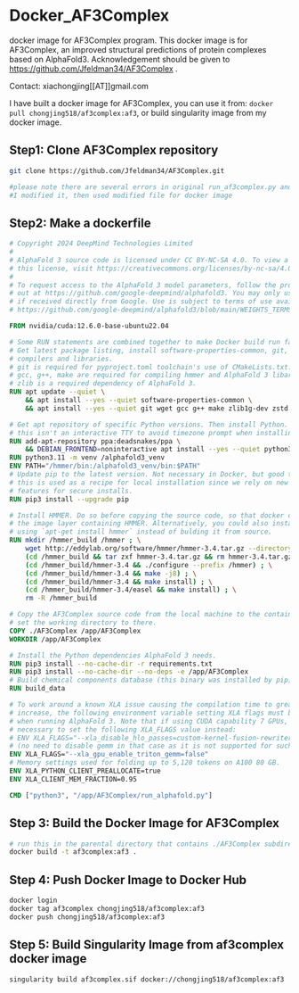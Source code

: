 # Docker_AF3Complex
 docker image for AF3Complex program. This docker image is for AF3Complex, an improved structural predictions of protein complexes based on AlphaFold3. Acknowledgement should be given to https://github.com/Jfeldman34/AF3Complex⁠ .

Contact: xiachongjing[[AT]]gmail.com

 I have built a docker image for AF3Complex, you can use it from: `docker pull chongjing518/af3complex:af3`, or build singularity image from my docker image.

## Step1: Clone AF3Complex repository

```bash
git clone https://github.com/Jfeldman34/AF3Complex.git

#please note there are several errors in original run_af3complex.py and run_intermediate.py
#I modified it, then used modified file for docker image
```

## Step2: Make a dockerfile
```dockerfile
# Copyright 2024 DeepMind Technologies Limited
#
# AlphaFold 3 source code is licensed under CC BY-NC-SA 4.0. To view a copy of
# this license, visit https://creativecommons.org/licenses/by-nc-sa/4.0/
#
# To request access to the AlphaFold 3 model parameters, follow the process set
# out at https://github.com/google-deepmind/alphafold3. You may only use these
# if received directly from Google. Use is subject to terms of use available at
# https://github.com/google-deepmind/alphafold3/blob/main/WEIGHTS_TERMS_OF_USE.md

FROM nvidia/cuda:12.6.0-base-ubuntu22.04

# Some RUN statements are combined together to make Docker build run faster.
# Get latest package listing, install software-properties-common, git, wget,
# compilers and libraries.
# git is required for pyproject.toml toolchain's use of CMakeLists.txt.
# gcc, g++, make are required for compiling hmmer and AlphaFold 3 libaries.
# zlib is a required dependency of AlphaFold 3.
RUN apt update --quiet \
    && apt install --yes --quiet software-properties-common \
    && apt install --yes --quiet git wget gcc g++ make zlib1g-dev zstd

# Get apt repository of specific Python versions. Then install Python. Tell APT
# this isn't an interactive TTY to avoid timezone prompt when installing.
RUN add-apt-repository ppa:deadsnakes/ppa \
    && DEBIAN_FRONTEND=noninteractive apt install --yes --quiet python3.11 python3-pip python3.11-venv python3.11-dev
RUN python3.11 -m venv /alphafold3_venv
ENV PATH="/hmmer/bin:/alphafold3_venv/bin:$PATH"
# Update pip to the latest version. Not necessary in Docker, but good to do when
# this is used as a recipe for local installation since we rely on new pip
# features for secure installs.
RUN pip3 install --upgrade pip

# Install HMMER. Do so before copying the source code, so that docker can cache
# the image layer containing HMMER. Alternatively, you could also install it
# using `apt-get install hmmer` instead of bulding it from source.
RUN mkdir /hmmer_build /hmmer ; \
    wget http://eddylab.org/software/hmmer/hmmer-3.4.tar.gz --directory-prefix /hmmer_build ; \
    (cd /hmmer_build && tar zxf hmmer-3.4.tar.gz && rm hmmer-3.4.tar.gz) ; \
    (cd /hmmer_build/hmmer-3.4 && ./configure --prefix /hmmer) ; \
    (cd /hmmer_build/hmmer-3.4 && make -j8) ; \
    (cd /hmmer_build/hmmer-3.4 && make install) ; \
    (cd /hmmer_build/hmmer-3.4/easel && make install) ; \
    rm -R /hmmer_build

# Copy the AF3Complex source code from the local machine to the container and
# set the working directory to there.
COPY ./AF3Complex /app/AF3Complex
WORKDIR /app/AF3Complex

# Install the Python dependencies AlphaFold 3 needs.
RUN pip3 install --no-cache-dir -r requirements.txt
RUN pip3 install --no-cache-dir --no-deps -e /app/AF3Complex
# Build chemical components database (this binary was installed by pip).
RUN build_data

# To work around a known XLA issue causing the compilation time to greatly
# increase, the following environment variable setting XLA flags must be enabled
# when running AlphaFold 3. Note that if using CUDA capability 7 GPUs, it is
# necessary to set the following XLA_FLAGS value instead:
# ENV XLA_FLAGS="--xla_disable_hlo_passes=custom-kernel-fusion-rewriter"
# (no need to disable gemm in that case as it is not supported for such GPU).
ENV XLA_FLAGS="--xla_gpu_enable_triton_gemm=false"
# Memory settings used for folding up to 5,120 tokens on A100 80 GB.
ENV XLA_PYTHON_CLIENT_PREALLOCATE=true
ENV XLA_CLIENT_MEM_FRACTION=0.95

CMD ["python3", "/app/AF3Complex/run_alphafold.py"]
```

## Step 3: Build the Docker Image for AF3Complex
```bash
# run this in the parental directory that contains ./AF3Complex subdirectory and the Dockerfile
docker build -t af3complex:af3 .
```

## Step 4: Push Docker Image to Docker Hub
```bash
docker login
docker tag af3complex chongjing518/af3complex:af3
docker push chongjing518/af3complex:af3
```

## Step 5: Build Singularity Image from af3complex docker image
```bash
singularity build af3complex.sif docker://chongjing518/af3complex:af3
```
